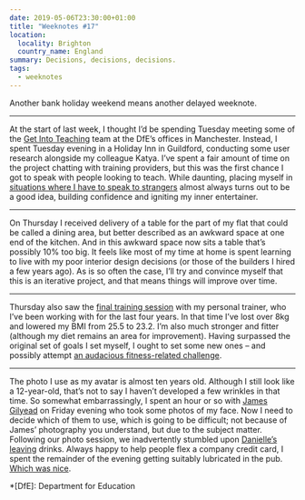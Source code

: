 ```yaml
---
date: 2019-05-06T23:30:00+01:00
title: "Weeknotes #17"
location:
  locality: Brighton
  country_name: England
summary: Decisions, decisions, decisions.
tags:
  - weeknotes
---
```


Another bank holiday weekend means another delayed weeknote.

---

At the start of last week, I thought I’d be spending Tuesday meeting some of the [Get Into Teaching][1] team at the DfE’s offices in Manchester. Instead, I spent Tuesday evening in a Holiday Inn in Guildford, conducting some user research alongside my colleague Katya. I’ve spent a fair amount of time on the project chatting with training providers, but this was the first chance I got to speak with people looking to teach. While daunting, placing myself in [situations where I have to speak to strangers][2] almost always turns out to be a good idea, building confidence and igniting my inner entertainer.

---

On Thursday I received delivery of a table for the part of my flat that could be called a dining area, but better described as an awkward space at one end of the kitchen. And in this awkward space now sits a table that’s possibly 10% too big. It feels like most of my time at home is spent learning to live with my poor interior design decisions (or those of the builders I hired a few years ago). As is so often the case, I’ll try and convince myself that this is an iterative project, and that means things will improve over time.

---

Thursday also saw the [final training session][3] with my personal trainer, who I’ve been working with for the last four years. In that time I’ve lost over 8kg and lowered my BMI from 25.5 to 23.2. I’m also much stronger and fitter (although my diet remains an area for improvement). Having surpassed the original set of goals I set myself, I ought to set some new ones – and possibly attempt [an audacious fitness-related challenge][4].

---

The photo I use as my avatar is almost ten years old. Although I still look like a 12-year-old, that’s not to say I haven’t developed a few wrinkles in that time. So somewhat embarrassingly, I spent an hour or so with [James Gilyead][5] on Friday evening who took some photos of my face. Now I need to decide which of them to use, which is going to be difficult; not because of James’ photography you understand, but due to the subject matter. Following our photo session, we inadvertently stumbled upon [Danielle’s leaving][6] drinks. Always happy to help people flex a company credit card, I spent the remainder of the evening getting suitably lubricated in the pub. [Which was nice][7].

[1]: https://getintoteaching.education.gov.uk
[2]: /2015/132/a1/two_years_hence/
[3]: /2019/122/n1/
[4]: https://otilloswimrun.com/races/isles-of-scilly/
[5]: https://www.hustlersquad.net
[6]: https://twitter.com/dhuntrods/status/1118795827324047360
[7]: https://www.youtube.com/watch?v=XOhZgAPn_CU

*[DfE]: Department for Education
